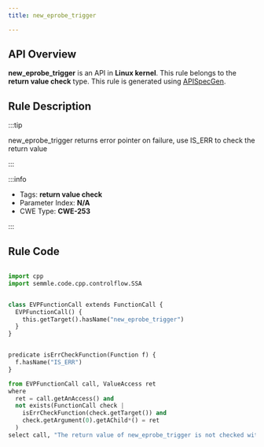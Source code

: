 ```yaml
---
title: new_eprobe_trigger

---
```



## API Overview
**new_eprobe_trigger** is an API in **Linux kernel**. This rule belongs to the **return value check** type. This rule is generated using [APISpecGen](../../tools/APISpecGen).
## Rule Description

:::tip

new_eprobe_trigger returns error pointer on failure, use IS_ERR to check the return value

:::

:::info

- Tags: **return value check**
- Parameter Index: **N/A**
- CWE Type: **CWE-253**

:::

## Rule Code
```python

import cpp
import semmle.code.cpp.controlflow.SSA


class EVPFunctionCall extends FunctionCall {
  EVPFunctionCall() {
    this.getTarget().hasName("new_eprobe_trigger")
  }
}


predicate isErrCheckFunction(Function f) {
  f.hasName("IS_ERR") 
}

from EVPFunctionCall call, ValueAccess ret
where
  ret = call.getAnAccess() and
  not exists(FunctionCall check |
    isErrCheckFunction(check.getTarget()) and
    check.getArgument(0).getAChild*() = ret
  )
select call, "The return value of new_eprobe_trigger is not checked with IS_ERR."
    
```